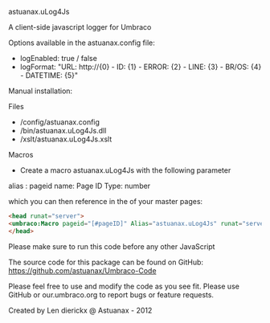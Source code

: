 astuanax.uLog4Js

A client-side javascript logger for Umbraco

Options available in the astuanax.config file:

- logEnabled: true / false
- logFormat: "URL: http://{0} - ID: {1} - ERROR: {2} - LINE: {3} - BR/OS: {4} - DATETIME: {5}"

Manual installation:

Files
- /config/astuanax.config
- /bin/astuanax.uLog4Js.dll
- /xslt/astuanax.uLog4Js.xslt

Macros
- Create a macro astuanax.uLog4Js with 
the following  parameter

alias : pageid
name: Page ID
Type: number

which you can then reference in the <HEAD> of your master pages:
```HTML
<head runat="server">
<umbraco:Macro pageid="[#pageID]" Alias="astuanax.uLog4Js" runat="server"/>
</head>
```
Please make sure to run this code before any other JavaScript

The source code for this package can be found on GitHub:
https://github.com/astuanax/Umbraco-Code

Please feel free to use and modify the code as you see fit. 
Please use GitHub or our.umbraco.org to report bugs or feature requests.

Created by Len dierickx  @ Astuanax - 2012
